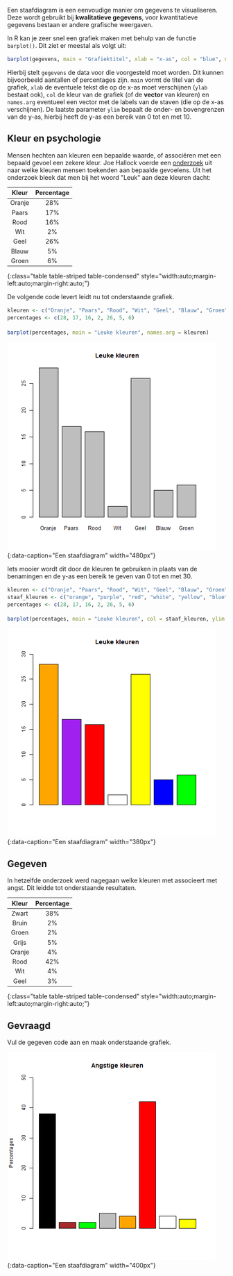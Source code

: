 Een staafdiagram is een eenvoudige manier om gegevens te visualiseren. Deze wordt gebruikt bij **kwalitatieve gegevens**, voor kwantitatieve gegevens bestaan er andere grafische weergaven.

In R kan je zeer snel een grafiek maken met behulp van de functie `barplot()`. Dit ziet er meestal als volgt uit:

```R
barplot(gegevens, main = "Grafiektitel", xlab = "x-as", col = "blue", names.arg = xlabels, ylim = c(0,10)) 
```

Hierbij stelt `gegevens` de data voor die voorgesteld moet worden. Dit kunnen bijvoorbeeld aantallen of percentages zijn. `main` vormt de titel van de grafiek, `xlab` de eventuele tekst die op de x-as moet verschijnen (`ylab` bestaat ook), `col` de kleur van de grafiek (of de **vector** van kleuren) en `names.arg` eventueel een vector met de labels van de staven (die op de x-as verschijnen). De laatste parameter `ylim` bepaalt de onder- en bovengrenzen van de y-as, hierbij heeft de y-as een bereik van 0 tot en met 10.

## Kleur en psychologie

Mensen hechten aan kleuren een bepaalde waarde, of associëren met een bepaald gevoel een zekere kleur. Joe Hallock voerde een <a href="https://joehallock.com/edu/COM498/index.html" target="_blanc">onderzoek</a> uit naar welke kleuren mensen toekenden aan bepaalde gevoelens. Uit het onderzoek bleek dat men bij het woord "Leuk" aan deze kleuren dacht:

| Kleur     | Percentage |
|:---------:|:----------:|
| Oranje    | 28%        |
| Paars     | 17%        |
| Rood      | 16%        |
| Wit       | 2%         |
| Geel      | 26%        |
| Blauw     | 5%         |
| Groen     | 6%         |
{:class="table table-striped table-condensed" style="width:auto;margin-left:auto;margin-right:auto;"}

De volgende code levert leidt nu tot onderstaande grafiek.

```R
kleuren <- c("Oranje", "Paars", "Rood", "Wit", "Geel", "Blauw", "Groen")
percentages <- c(28, 17, 16, 2, 26, 5, 6)

barplot(percentages, main = "Leuke kleuren", names.arg = kleuren)
```

![Een staafdiagram](media/plot1.png "Een staafdiagram."){:data-caption="Een staafdiagram" width="480px"}

Iets mooier wordt dit door de kleuren te gebruiken in plaats van de benamingen en de y-as een bereik te geven van 0 tot en met 30.

```R
kleuren <- c("Oranje", "Paars", "Rood", "Wit", "Geel", "Blauw", "Groen")
staaf_kleuren <- c("orange", "purple", "red", "white", "yellow", "blue", "green")
percentages <- c(28, 17, 16, 2, 26, 5, 6)

barplot(percentages, main = "Leuke kleuren", col = staaf_kleuren, ylim = c(0,30))
```

![Een staafdiagram](media/plot2.png "Een staafdiagram."){:data-caption="Een staafdiagram" width="380px"}

## Gegeven
In hetzelfde onderzoek werd nagegaan welke kleuren met associeert met angst. Dit leidde tot onderstaande resultaten.

| Kleur     | Percentage |
|:---------:|:----------:|
| Zwart     | 38%        |
| Bruin     | 2%         |
| Groen     | 2%         |
| Grijs     | 5%         |
| Oranje    | 4%         |
| Rood      | 42%        |
| Wit       | 4%         |
| Geel      | 3%         |
{:class="table table-striped table-condensed" style="width:auto;margin-left:auto;margin-right:auto;"}

## Gevraagd

Vul de gegeven code aan en maak onderstaande grafiek.

![Een staafdiagram](media/plot3.png "Een staafdiagram."){:data-caption="Een staafdiagram" width="400px"}
